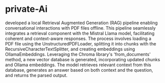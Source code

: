 # private-Ai
developed a local Retrieval Augmented Generation (RAG) pipeline enabling conversational interactions with PDF files offline. This pipeline seamlessly integrates a retrieval component with the Mistral Llama model, facilitating coherent and context-aware responses. The process involves loading a PDF file using the UnstructuredPDFLoader, splitting it into chunks with the RecursiveCharacterTextSplitter, and creating embeddings using OllamaEmbeddings. Leveraging the Chroma library's 'from_documents' method, a new vector database is generated, incorporating updated chunks and Ollama embeddings. The model retrieves relevant context from this database, generates an answer based on both context and the question, and returns the parsed output.
